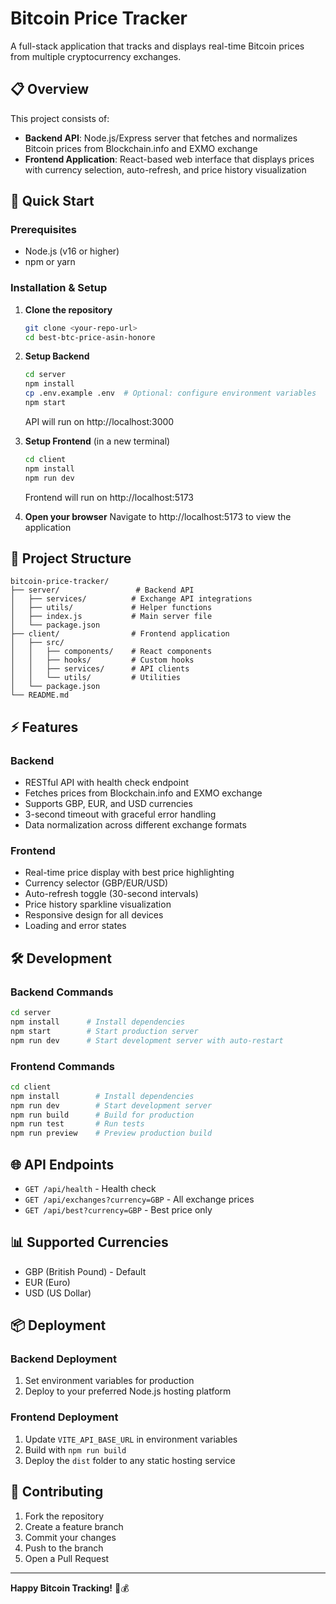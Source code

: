 # Bitcoin Price Tracker

A full-stack application that tracks and displays real-time Bitcoin prices from multiple cryptocurrency exchanges.

## 📋 Overview

This project consists of:

- **Backend API**: Node.js/Express server that fetches and normalizes Bitcoin prices from Blockchain.info and EXMO exchange
- **Frontend Application**: React-based web interface that displays prices with currency selection, auto-refresh, and price history visualization

## 🚀 Quick Start

### Prerequisites

- Node.js (v16 or higher)
- npm or yarn

### Installation & Setup

1. **Clone the repository**

   ```bash
   git clone <your-repo-url>
   cd best-btc-price-asin-honore
   ```

2. **Setup Backend**

   ```bash
   cd server
   npm install
   cp .env.example .env  # Optional: configure environment variables
   npm start
   ```

   API will run on http://localhost:3000

3. **Setup Frontend** (in a new terminal)

   ```bash
   cd client
   npm install
   npm run dev
   ```

   Frontend will run on http://localhost:5173

4. **Open your browser**
   Navigate to http://localhost:5173 to view the application

## 📁 Project Structure

```
bitcoin-price-tracker/
├── server/                 # Backend API
│   ├── services/          # Exchange API integrations
│   ├── utils/             # Helper functions
│   ├── index.js           # Main server file
│   └── package.json
├── client/                # Frontend application
│   ├── src/
│   │   ├── components/    # React components
│   │   ├── hooks/         # Custom hooks
│   │   ├── services/      # API clients
│   │   └── utils/         # Utilities
│   └── package.json
└── README.md
```

## ⚡ Features

### Backend

- RESTful API with health check endpoint
- Fetches prices from Blockchain.info and EXMO exchange
- Supports GBP, EUR, and USD currencies
- 3-second timeout with graceful error handling
- Data normalization across different exchange formats

### Frontend

- Real-time price display with best price highlighting
- Currency selector (GBP/EUR/USD)
- Auto-refresh toggle (30-second intervals)
- Price history sparkline visualization
- Responsive design for all devices
- Loading and error states

## 🛠️ Development

### Backend Commands

```bash
cd server
npm install      # Install dependencies
npm start        # Start production server
npm run dev      # Start development server with auto-restart
```

### Frontend Commands

```bash
cd client
npm install        # Install dependencies
npm run dev        # Start development server
npm run build      # Build for production
npm run test       # Run tests
npm run preview    # Preview production build
```

## 🌐 API Endpoints

- `GET /api/health` - Health check
- `GET /api/exchanges?currency=GBP` - All exchange prices
- `GET /api/best?currency=GBP` - Best price only

## 📊 Supported Currencies

- GBP (British Pound) - Default
- EUR (Euro)
- USD (US Dollar)

## 📦 Deployment

### Backend Deployment

1. Set environment variables for production
2. Deploy to your preferred Node.js hosting platform

### Frontend Deployment

1. Update `VITE_API_BASE_URL` in environment variables
2. Build with `npm run build`
3. Deploy the `dist` folder to any static hosting service

## 🤝 Contributing

1. Fork the repository
2. Create a feature branch
3. Commit your changes
4. Push to the branch
5. Open a Pull Request

---

**Happy Bitcoin Tracking!** 🚀💰
